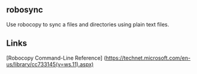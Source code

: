 robosync
--------
Use robocopy to sync a files and directories using plain text files.

Links
-----
[Robocopy Command-Line Reference] (https://technet.microsoft.com/en-us/library/cc733145(v=ws.11).aspx)
